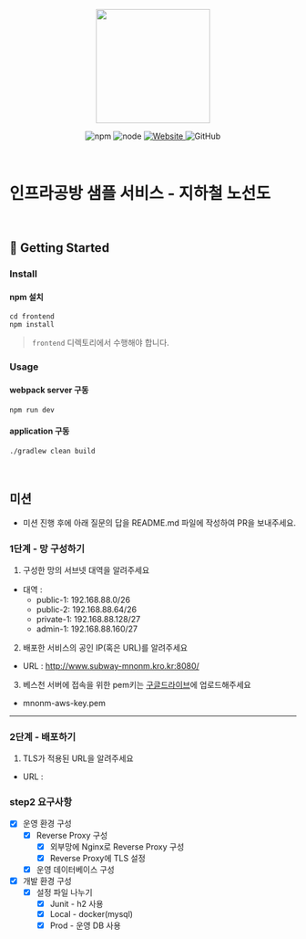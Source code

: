 <p align="center">
    <img width="200px;" src="https://raw.githubusercontent.com/woowacourse/atdd-subway-admin-frontend/master/images/main_logo.png"/>
</p>
<p align="center">
  <img alt="npm" src="https://img.shields.io/badge/npm-%3E%3D%205.5.0-blue">
  <img alt="node" src="https://img.shields.io/badge/node-%3E%3D%209.3.0-blue">
  <a href="https://edu.nextstep.camp/c/R89PYi5H" alt="nextstep atdd">
    <img alt="Website" src="https://img.shields.io/website?url=https%3A%2F%2Fedu.nextstep.camp%2Fc%2FR89PYi5H">
  </a>
  <img alt="GitHub" src="https://img.shields.io/github/license/next-step/atdd-subway-service">
</p>

<br>

# 인프라공방 샘플 서비스 - 지하철 노선도

<br>

## 🚀 Getting Started

### Install
#### npm 설치
```
cd frontend
npm install
```
> `frontend` 디렉토리에서 수행해야 합니다.

### Usage
#### webpack server 구동
```
npm run dev
```
#### application 구동
```
./gradlew clean build
```
<br>

## 미션

* 미션 진행 후에 아래 질문의 답을 README.md 파일에 작성하여 PR을 보내주세요.

### 1단계 - 망 구성하기
1. 구성한 망의 서브넷 대역을 알려주세요
- 대역 :
  - public-1: 192.168.88.0/26
  - public-2: 192.168.88.64/26
  - private-1: 192.168.88.128/27
  - admin-1: 192.168.88.160/27

2. 배포한 서비스의 공인 IP(혹은 URL)를 알려주세요

- URL : http://www.subway-mnonm.kro.kr:8080/

3. 베스천 서버에 접속을 위한 pem키는 [구글드라이브](https://drive.google.com/drive/folders/1dZiCUwNeH1LMglp8dyTqqsL1b2yBnzd1?usp=sharing)에 업로드해주세요
- mnonm-aws-key.pem

---

### 2단계 - 배포하기
1. TLS가 적용된 URL을 알려주세요

- URL : 


### step2 요구사항
- [X] 운영 환경 구성
  - [X] Reverse Proxy 구성
    - [X] 외부망에 Nginx로 Reverse Proxy 구성
    - [X] Reverse Proxy에 TLS 설정
  - [X] 운영 데이터베이스 구성

- [X] 개발 환경 구성
  - [X] 설정 파일 나누기
    - [X] Junit - h2 사용
    - [X] Local - docker(mysql)
    - [X] Prod - 운영 DB 사용